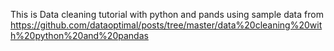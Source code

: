 This is Data cleaning tutorial with python and pands using sample data from
https://github.com/dataoptimal/posts/tree/master/data%20cleaning%20with%20python%20and%20pandas
